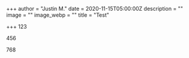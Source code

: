 +++
author = "Justin M."
date = 2020-11-15T05:00:00Z
description = ""
image = ""
image_webp = ""
title = "Test"

+++
123

456

768
